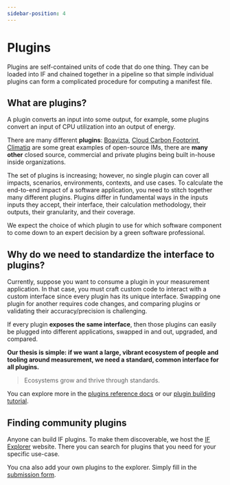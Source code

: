 ```yaml
---
sidebar-position: 4
---
```

# Plugins

Plugins are self-contained units of code that do one thing. They can be loaded into IF and chained together in a pipeline so that simple individual plugins can form a complicated procedure for computing a manifest file.

## What are plugins?

A plugin converts an input into some output, for example, some plugins convert an input of CPU utilization into an output of energy.

There are many different **plugins**: [Boavizta](https://dataviz.boavizta.org/), [Cloud Carbon Footprint](https://github.com/cloud-carbon-footprint/ccf-coefficients), [Climatiq](https://www.climatiq.io/data) are some great examples of open-source IMs, there are **many other** closed source, commercial and private plugins being built in-house inside organizations.

The set of plugins is increasing; however, no single plugin can cover all impacts, scenarios, environments, contexts, and use cases. To calculate the end-to-end impact of a software application, you need to stitch together many different plugins. Plugins differ in fundamental ways in the inputs inputs they accept, their interface, their calculation methodology, their outputs, their granularity, and their coverage. 
	
We expect the choice of which plugin to use for which software component to come down to an expert decision by a green software professional.

## Why do we need to standardize the interface to plugins?

Currently, suppose you want to consume a plugin in your measurement application. In that case, you must craft custom code to interact with a custom interface since every plugin has its unique interface. Swapping one plugin for another requires code changes, and comparing plugins or validating their accuracy/precision is challenging. 

If every plugin **exposes the same interface**, then those plugins can easily be plugged into different applications, swapped in and out, upgraded, and compared. 

**Our thesis is simple: if we want a large, vibrant ecosystem of people and tooling around measurement, we need a standard, common interface for all plugins.**

> Ecosystems grow and thrive through standards.

You can explore more in the [plugins reference docs](../reference/plugins.md) or our [plugin building tutorial](../developers/how-to-build-plugins.md).

## Finding community plugins

Anyone can build IF plugins. To make them discoverable, we host the [IF Explorer](https://explorer.if.greensoftware.foundation) website. There you can search for plugins that you need for your specific use-case.

You cna also add your own plugins to the explorer. Simply fill in the [submission form](https://wiki.greensoftware.foundation/how-to-add-plugins).
